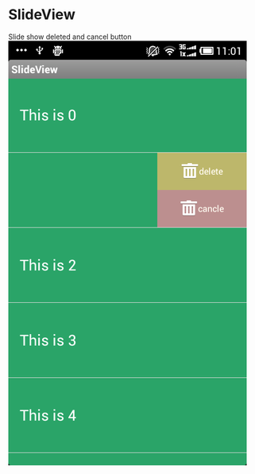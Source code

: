 # SlideView
Slide show deleted and cancel button
![image](https://github.com/hywenbinger/SlideView/blob/master/show.png?raw=true)
